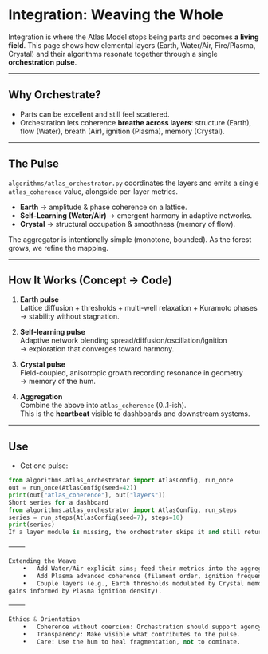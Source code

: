 # Integration: Weaving the Whole

Integration is where the Atlas Model stops being parts and becomes **a living field**.
This page shows how elemental layers (Earth, Water/Air, Fire/Plasma, Crystal) and
their algorithms resonate together through a single **orchestration pulse**.

---

## Why Orchestrate?

- Parts can be excellent and still feel scattered.
- Orchestration lets coherence **breathe across layers**:
  structure (Earth), flow (Water), breath (Air), ignition (Plasma), memory (Crystal).

---

## The Pulse

`algorithms/atlas_orchestrator.py` coordinates the layers and emits a single
`atlas_coherence` value, alongside per-layer metrics.

- **Earth** → amplitude & phase coherence on a lattice.
- **Self-Learning (Water/Air)** → emergent harmony in adaptive networks.
- **Crystal** → structural occupation & smoothness (memory of flow).

The aggregator is intentionally simple (monotone, bounded). As the forest grows,
we refine the mapping.

---

## How It Works (Concept → Code)

1. **Earth pulse**  
   Lattice diffusion + thresholds + multi-well relaxation + Kuramoto phases  
   → stability without stagnation.

2. **Self-learning pulse**  
   Adaptive network blending spread/diffusion/oscillation/ignition  
   → exploration that converges toward harmony.

3. **Crystal pulse**  
   Field-coupled, anisotropic growth recording resonance in geometry  
   → memory of the hum.

4. **Aggregation**  
   Combine the above into `atlas_coherence` (0..1-ish).  
   This is the **heartbeat** visible to dashboards and downstream systems.

---

## Use

- Get one pulse:

```python
from algorithms.atlas_orchestrator import AtlasConfig, run_once
out = run_once(AtlasConfig(seed=42))
print(out["atlas_coherence"], out["layers"])
Short series for a dashboard
from algorithms.atlas_orchestrator import AtlasConfig, run_steps
series = run_steps(AtlasConfig(seed=7), steps=10)
print(series)
If a layer module is missing, the orchestrator skips it and still returns a pulse.

⸻

Extending the Weave
	•	Add Water/Air explicit sims; feed their metrics into the aggregator.
	•	Add Plasma advanced coherence (filament order, ignition frequency).
	•	Couple layers (e.g., Earth thresholds modulated by Crystal memory; Self-learning
gains informed by Plasma ignition density).

⸻

Ethics & Orientation
	•	Coherence without coercion: Orchestration should support agency and diversity.
	•	Transparency: Make visible what contributes to the pulse.
	•	Care: Use the hum to heal fragmentation, not to dominate.
